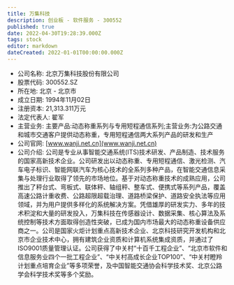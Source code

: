 ```yaml
---
title: 万集科技
description: 创业板 - 软件服务 - 300552
published: true
date: 2022-04-30T19:28:39.000Z
tags: stock
editor: markdown
dateCreated: 2022-01-01T00:00:00.000Z
---
```


- 公司名称: 北京万集科技股份有限公司
- 股票代码: 300552.SZ
- 所在地: 北京 - 北京市
- 成立日期: 1994年11月02日
- 注册资本: 21,313.311万元
- 法定代表人: 翟军
- 主营业务: 主要产品:动态称重系列与专用短程通信系列;主营业务:为公路交通和城市交通客户提供动态称重，专用短程通信两大系列产品的研发和生产
- 公司官网: [www.wanji.net.cn](www.wanji.net.cn)
- 公司介绍: 公司是专业从事智能交通系统(ITS)技术研发、产品制造、技术服务的国家高新技术企业。公司研发出以动态称重、专用短程通信、激光检测、汽车电子标识、智能网联汽车为核心技术的全系列多种产品，在智能交通信息采集与处理行业取得了领先的市场地位。基于对动态称重技术的成熟应用，公司推出了秤台式、弯板式、联体秤、轴组秤、整车式、便携式等系列产品，覆盖高速公路计重收费、公路超限超载治理、道路桥梁保护、道路安全执法等应用领域，并为用户提供多样化的系统解决方案。凭借雄厚的研发实力、多年的技术积淀和大量的研发投入，万集科技在传感器设计、数据采集、核心算法及系统控制等技术方面取得创造性突破，已成为国内市场最大的动态称重设备供应商之一。公司是国家火炬计划重点高新技术企业、北京科技研究开发机构和北京市企业技术中心，拥有建筑企业资质和计算机系统集成资质，并通过了ISO9001质量管理认证。公司获得了中关村“十百千工程企业”、“北京市软件和信息服务业四个一批工程企业”、“中关村高成长企业TOP100”、“中关村瞪羚计划重点培育企业”等多项荣誉，及中国智能交通协会科学技术奖、北京公路学会科学技术奖等多个奖励。



